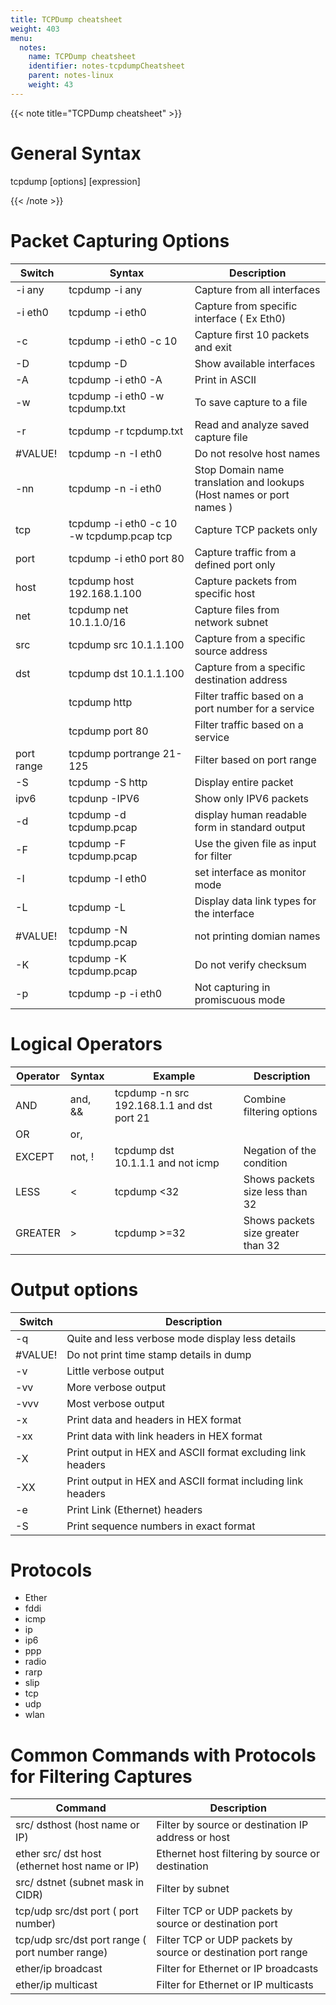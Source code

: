 ```yaml
---
title: TCPDump cheatsheet
weight: 403
menu:
  notes:
    name: TCPDump cheatsheet
    identifier: notes-tcpdumpCheatsheet
    parent: notes-linux
    weight: 43
---
```

<div style="display: block; width: 100%; max-width: none;">
{{< note title="TCPDump cheatsheet" >}}

# General Syntax

tcpdump [options] [expression]

{{< /note >}}

# Packet Capturing Options

| Switch      | Syntax                                    | Description                                                          |
|-------------|-------------------------------------------|----------------------------------------------------------------------|
| -i any      | tcpdump -i any                            | Capture from all interfaces                                          |
| -i eth0     | tcpdump -i eth0                           | Capture from specific interface ( Ex Eth0)                           |
| -c          | tcpdump -i eth0 -c 10                     | Capture first 10 packets and exit                                    |
| -D          | tcpdump -D                                | Show available interfaces                                            |
| -A          | tcpdump -i eth0 -A                        | Print in ASCII                                                       |
| -w          | tcpdump -i eth0 -w tcpdump.txt            | To save capture to a file                                            |
| -r          | tcpdump -r tcpdump.txt                    | Read and analyze saved capture file                                  |
| #VALUE!     | tcpdump -n -I eth0                        | Do not resolve host names                                            |
| -nn         | tcpdump -n -i eth0                        | Stop Domain name translation and lookups (Host names or port names ) |
| tcp         | tcpdump -i eth0 -c 10 -w tcpdump.pcap tcp | Capture TCP packets only                                             |
| port        | tcpdump -i eth0 port 80                   | Capture traffic from a defined port only                             |
| host        | tcpdump host 192.168.1.100                | Capture packets from specific host                                   |
| net         | tcpdump net 10.1.1.0/16                   | Capture files from network subnet                                    |
| src         | tcpdump src 10.1.1.100                    | Capture from a specific source address                               |
| dst         | tcpdump dst 10.1.1.100                    | Capture from a specific destination address                          |
| <service>   | tcpdump http                              | Filter traffic based on a port number for a service                  |
| <port>      | tcpdump port 80                           | Filter traffic based on a service                                    |
| port range  | tcpdump portrange 21-125                  | Filter based on port range                                           |
| -S          | tcpdump -S http                           | Display entire packet                                                |
| ipv6        | tcpdunp -IPV6                             | Show only IPV6 packets                                               |
| -d          | tcpdump -d tcpdump.pcap                   | display human readable form in standard output                       |
| -F          | tcpdump -F tcpdump.pcap                   | Use the given file as input for filter                               |
| -I          | tcpdump -I eth0                           | set interface as monitor mode                                        |
| -L          | tcpdump -L                                | Display data link types for the interface                            |
| #VALUE!     | tcpdump -N tcpdump.pcap                   | not printing domian names                                            |
| -K          | tcpdump -K tcpdump.pcap                   | Do not verify checksum                                               |
| -p          | tcpdump -p -i eth0                        | Not capturing in promiscuous mode                                    |

# Logical Operators

| Operator | Syntax  | Example                                    | Description                        |
|----------|---------|--------------------------------------------|------------------------------------|
| AND      | and, && | tcpdump -n src 192.168.1.1 and dst port 21 | Combine filtering options          |
| OR       | or, ||  | tcpdump dst 10.1.1.1 || !icmp              | Either of the condition can match  |
| EXCEPT   | not, !  | tcpdump dst 10.1.1.1 and not icmp          | Negation of the condition          |
| LESS     | <       | tcpdump <32                                | Shows packets size less than 32    |
| GREATER  | >       | tcpdump >=32                               | Shows packets size greater than 32 |

# Output options

| Switch  | Description                                                 |
|---------|-------------------------------------------------------------|
| -q      | Quite and less verbose mode display less details            |
| #VALUE! | Do not print time stamp details in dump                     |
| -v      | Little verbose output                                       |
| -vv     | More verbose output                                         |
| -vvv    | Most verbose output                                         |
| -x      | Print data and headers in HEX format                        |
| -xx     | Print data with link headers in HEX format                  |
| -X      | Print output in HEX and ASCII format excluding link headers |
| -XX     | Print output in HEX and ASCII format including link headers |
| -e      | Print Link (Ethernet) headers                               |
| -S      | Print sequence numbers in exact format                      |

# Protocols
- Ether
- fddi
- icmp
- ip
- ip6
- ppp
- radio
- rarp
- slip
- tcp
- udp
- wlan

# Common Commands with Protocols for Filtering Captures

| Command                                               | Description                                                   |
|-------------------------------------------------------|---------------------------------------------------------------|
| src/ dsthost (host name or IP)                        | Filter by source or destination IP address or host            |
| ether src/ dst host (ethernet host name or IP)        | Ethernet host filtering by source or destination              |
| src/ dstnet (subnet mask in CIDR)                     | Filter by subnet                                              |
| tcp/udp src/dst port ( port number)                   | Filter TCP or UDP packets by source or destination port       |
| tcp/udp src/dst port range ( port number range)       | Filter TCP or UDP packets by source or destination port range |
| ether/ip broadcast                                    | Filter for Ethernet or IP broadcasts                          |
| ether/ip multicast                                    | Filter for Ethernet or IP multicasts                          |

</div>
